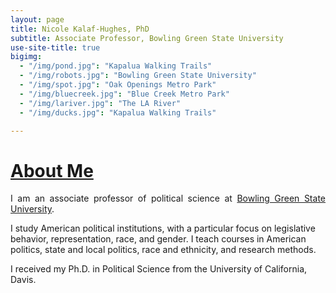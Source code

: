 ```yaml
---
layout: page
title: Nicole Kalaf-Hughes, PhD
subtitle: Associate Professor, Bowling Green State University
use-site-title: true
bigimg:
  - "/img/pond.jpg": "Kapalua Walking Trails"
  - "/img/robots.jpg": "Bowling Green State University"
  - "/img/spot.jpg": "Oak Openings Metro Park"
  - "/img/bluecreek.jpg": "Blue Creek Metro Park"
  - "/img/lariver.jpg": "The LA River"
  - "/img/ducks.jpg": "Kapalua Walking Trails"

---
```



<!-- <p><img align="left" style="padding: 0 15px; width: 30%; height: 30%" src="img/ducks.jpg"></p>
<p style="margin-top: 20px;"> </p> -->

# [About Me](https://www.joshuaboston.com/cv/)

<p align="justify">I am an associate professor of political science at <a href="https://www.bgsu.edu/arts-and-sciences/political-science.html" target="_blank">Bowling Green State University</a>. 
  
  I study American political institutions, with a particular focus on legislative behavior, representation, race, and gender. I teach courses in American politics, state and local politics, race and ethnicity, and research methods. 
  
  I received my Ph.D. in Political Science from the University of California, Davis.</p>



